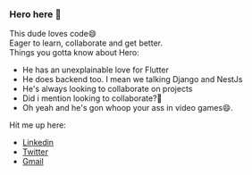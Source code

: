 ### Hero here 👋

This dude loves code😄  
Eager to learn, collaborate and get better.  
Things you gotta know about Hero:
 - He has an unexplainable love for Flutter
 - He does backend too. I mean we talking Django and NestJs
 - He's always looking to collaborate on projects
 - Did i mention looking to collaborate?🤔
 - Oh yeah and he's gon whoop your ass in video games😄.
 
 
Hit me up here:
 - [Linkedin](https://www.linkedin.com/in/momoh-herodion-038185183/)
 - [Twitter](https://twitter.com/herocodes_)
 - [Gmail](momohhero2@gmail.com)

<!--
**herocodess/herocodess** is a ✨ _special_ ✨ repository because its `README.md` (this file) appears on your GitHub profile.

Here are some ideas to get you started:

- 🔭 I’m currently working on ...
- 🌱 I’m currently learning ...
- 👯 I’m looking to collaborate on ...
- 🤔 I’m looking for help with ...
- 💬 Ask me about ...
- 📫 How to reach me: ...
- 😄 Pronouns: ...
- ⚡ Fun fact: ...
-->
